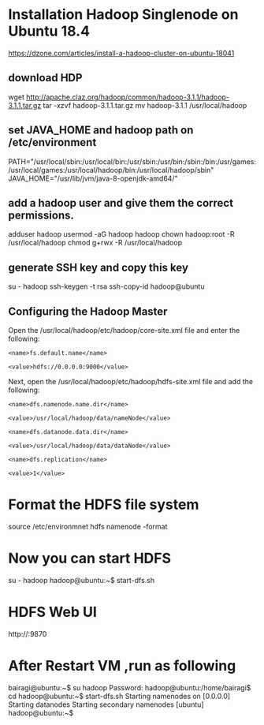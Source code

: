 Installation Hadoop Singlenode on Ubuntu 18.4
==============================================
https://dzone.com/articles/install-a-hadoop-cluster-on-ubuntu-18041

download HDP
--------------
wget http://apache.claz.org/hadoop/common/hadoop-3.1.1/hadoop-3.1.1.tar.gz
tar -xzvf hadoop-3.1.1.tar.gz
mv hadoop-3.1.1 /usr/local/hadoop

set JAVA_HOME and hadoop path on /etc/environment
-------------------------------------------------
PATH="/usr/local/sbin:/usr/local/bin:/usr/sbin:/usr/bin:/sbin:/bin:/usr/games:/usr/local/games:/usr/local/hadoop/bin:/usr/local/hadoop/sbin"
JAVA_HOME="/usr/lib/jvm/java-8-openjdk-amd64/"

add a hadoop user and give them the correct permissions.
--------------------------------------------------------
adduser hadoop
usermod -aG hadoop hadoop
chown hadoop:root -R /usr/local/hadoop
chmod g+rwx -R /usr/local/hadoop

generate SSH key and copy this key
----------------------------------
su - hadoop
ssh-keygen -t rsa
ssh-copy-id hadoop@ubuntu

Configuring the Hadoop Master
-------------------------------
Open the /usr/local/hadoop/etc/hadoop/core-site.xml file and enter the following:

<configuration>

  <property>

    <name>fs.default.name</name>

    <value>hdfs://0.0.0.0:9000</value>

  </property>

</configuration>

Next, open the /usr/local/hadoop/etc/hadoop/hdfs-site.xml file and add the following:

<configuration>

  <property>

    <name>dfs.namenode.name.dir</name>

    <value>/usr/local/hadoop/data/nameNode</value>

  </property>

  <property>

    <name>dfs.datanode.data.dir</name>

    <value>/usr/local/hadoop/data/dataNode</value>

  </property>

  <property>

    <name>dfs.replication</name>

    <value>1</value>

  </property>

</configuration>


Format the HDFS file system
===========================
source /etc/environmnet
hdfs namenode -format

Now you can start HDFS
=======================
su - hadoop
hadoop@ubuntu:~$ start-dfs.sh

HDFS Web UI
===========
http://<ip-address>:9870




After Restart VM ,run as following
==================================
bairagi@ubuntu:~$ su hadoop
Password:
hadoop@ubuntu:/home/bairagi$ cd
hadoop@ubuntu:~$ start-dfs.sh
Starting namenodes on [0.0.0.0]
Starting datanodes
Starting secondary namenodes [ubuntu]
hadoop@ubuntu:~$

